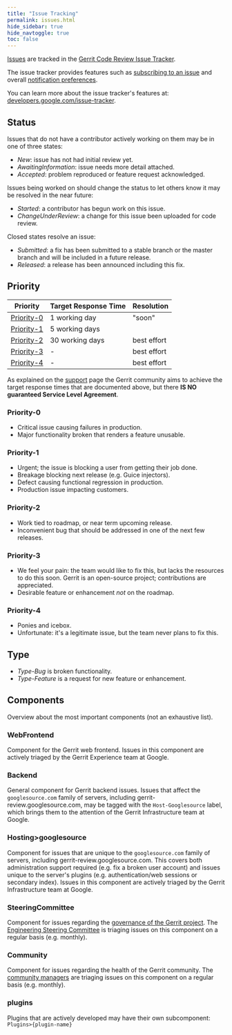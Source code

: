 ```yaml
---
title: "Issue Tracking"
permalink: issues.html
hide_sidebar: true
hide_navtoggle: true
toc: false
---
```


[Issues][list] are tracked in the [Gerrit Code Review Issue Tracker][tracker].

The issue tracker provides features such as
[subscribing to an issue](https://developers.google.com/issue-tracker/guides/subscribe)
and overall [notification preferences](https://developers.google.com/issue-tracker/guides/set-notification-preferences).

You can learn more about the issue tracker's features at:
[developers.google.com/issue-tracker](https://developers.google.com/issue-tracker).

[list]: https://issues.gerritcodereview.com/issues?q=status:open
[tracker]: https://issues.gerritcodereview.com/

## Status

Issues that do not have a contributor actively working on them may be
in one of three states:
- *New*: issue has not had initial review yet.
- *AwaitingInformation*: issue needs more detail attached.
- *Accepted*: problem reproduced or feature request acknowledged.

Issues being worked on should change the status to let others know it
may be resolved in the near future:
- *Started*: a contributor has begun work on this issue.
- *ChangeUnderReview*: a change for this issue been uploaded for
  code review.

Closed states resolve an issue:
- *Submitted*: a fix has been submitted to a stable branch or the
  master branch and will be included in a future release.
- *Released*: a release has been announced including this fix.

## Priority

| Priority          | Target Response Time | Resolution     |
|-------------------|----------------------|----------------|
| [Priority-0][p0]  | 1 working day        | "soon"         |
| [Priority-1][p1]  | 5 working days       |                |
| [Priority-2][p2]  | 30 working days      | best effort    |
| [Priority-3][p3]  | -                    | best effort    |
| [Priority-4][p4]  | -                    | best effort    |

As explained on the [support](support.html#response-time-and-slo) page the
Gerrit community aims to achieve the target response times that are documented
above, but there **IS NO guaranteed Service Level Agreement**.

### Priority-0
- Critical issue causing failures in production.
- Major functionality broken that renders a feature unusable.

### Priority-1
- Urgent; the issue is blocking a user from getting their job done.
- Breakage blocking next release (e.g. Guice injectors).
- Defect causing functional regression in production.
- Production issue impacting customers.

### Priority-2
- Work tied to roadmap, or near term upcoming release.
- Inconvenient bug that should be addressed in one of the next few
  releases.

### Priority-3
- We feel your pain: the team would like to fix this, but lacks the
  resources to do this soon.  Gerrit is an open-source project;
  contributions are appreciated.
- Desirable feature or enhancement *not* on the roadmap.

### Priority-4
- Ponies and icebox.
- Unfortunate: it's a legitimate issue, but the team never plans to
  fix this.

## Type
- *Type-Bug* is broken functionality.
- *Type-Feature* is a request for new feature or enhancement.

## Components

Overview about the most important components (not an exhaustive list).

### WebFrontend
Component for the Gerrit web frontend. Issues in this component are actively
triaged by the Gerrit Experience team at Google.

### Backend
General component for Gerrit backend issues. Issues that affect the
`googlesource.com` family of servers, including gerrit-review.googlesource.com,
may be tagged with the `Host-Googlesource` label, which brings them to the
attention of the Gerrit Infrastructure team at Google.

### Hosting>googlesource
Component for issues that are unique to the `googlesource.com` family of
servers, including gerrit-review.googlesource.com. This covers both
administration support required (e.g. fix a broken user account) and issues
unique to the server's plugins (e.g. authentication/web sessions or secondary
index). Issues in this component are actively triaged by the Gerrit
Infrastructure team at Google.

### SteeringCommittee
Component for issues regarding the
[governance of the Gerrit project](https://gerrit-review.googlesource.com/Documentation/dev-processes.html#steering-committee).
The [Engineering Steering Committee](https://www.gerritcodereview.com/members.html#engineering-steering-committee)
is triaging issues on this component on a regular basis (e.g. monthly).

### Community
Component for issues regarding the health of the Gerrit community. The
[community managers](https://www.gerritcodereview.com/members.html#community-managers)
are triaging issues on this component on a regular basis (e.g. monthly).

### plugins
Plugins that are actively developed may have their own subcomponent:
`Plugins>{plugin-name}`

[p0]: https://bugs.chromium.org/p/gerrit/issues/list?can=2&q=Priority%3D0
[p1]: https://bugs.chromium.org/p/gerrit/issues/list?can=2&q=Priority%3D1
[p2]: https://bugs.chromium.org/p/gerrit/issues/list?can=2&q=Priority%3D2
[p3]: https://bugs.chromium.org/p/gerrit/issues/list?can=2&q=Priority%3D3
[p4]: https://bugs.chromium.org/p/gerrit/issues/list?can=2&q=Priority%3D4
